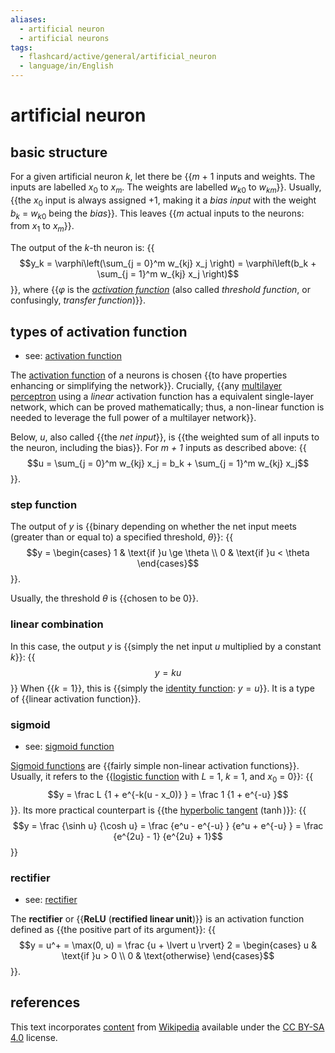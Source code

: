 ```yaml
---
aliases:
  - artificial neuron
  - artificial neurons
tags:
  - flashcard/active/general/artificial_neuron
  - language/in/English
---
```


# artificial neuron

## basic structure

For a given artificial neuron _k_, let there be {{_m_ + 1 inputs and weights. The inputs are labelled _x_<sub>0</sub> to _x_<sub>_m_</sub>. The weights are labelled _w_<sub>_k_<!-- separator -->0</sub> to _w_<sub>_km_</sub>}}. Usually, {{the _x_<sub>0</sub> input is always assigned +1, making it a _bias input_ with the weight _b_<sub>_k_</sub> = _w_<sub>_k_<!-- separator -->0</sub> being the _bias_}}. This leaves {{_m_ actual inputs to the neurons: from _x_<sub>1</sub> to _x_<sub>_m_</sub>}}. <!--SR:!2025-07-07,299,330!2025-04-29,225,310!2025-06-05,271,330-->

The output of the _k_-th neuron is: {{$$y_k = \varphi\left(\sum_{j = 0}^m w_{kj} x_j \right) = \varphi\left(b_k + \sum_{j = 1}^m w_{kj} x_j \right)$$}}, where {{$\varphi$ is the _[activation function](activation%20function.md)_ (also called _threshold function_, or confusingly, _transfer function_)}}. <!--SR:!2025-02-07,146,250!2025-07-15,304,330-->

## types of activation function

- see: [activation function](activation%20function.md)

The [activation function](activation%20function.md) of a neurons is chosen {{to have properties enhancing or simplifying the network}}. Crucially, {{any [multilayer perceptron](multilayer%20perceptron.md) using a _linear_ activation function has a equivalent single-layer network, which can be proved mathematically; thus, a non-linear function is needed to leverage the full power of a multilayer network}}. <!--SR:!2025-06-28,291,330!2025-01-09,152,310-->

Below, _u_, also called {{the _net input_}}, is {{the weighted sum of all inputs to the neuron, including the bias}}. For _m + 1_ inputs as described above: {{$$u = \sum_{j = 0}^m w_{kj} x_j = b_k + \sum_{j = 1}^m w_{kj} x_j$$}}. <!--SR:!2025-04-27,241,330!2025-06-18,282,330!2024-12-04,127,290-->

### step function

The output of _y_ is {{binary depending on whether the net input meets (greater than or equal to) a specified threshold, _θ_}}: {{$$y = \begin{cases} 1 & \text{if }u \ge \theta \\ 0 & \text{if }u < \theta \end{cases}$$}}. <!--SR:!2025-04-10,227,330!2025-06-21,285,330-->

Usually, the threshold _θ_ is {{chosen to be 0}}. <!--SR:!2025-05-16,258,330-->

### linear combination

In this case, the output _y_ is {{simply the net input _u_ multiplied by a constant _k_}}: {{$$y = ku$$}} When {{$k = 1$}}, this is {{simply the [identity function](identity%20function.md): $y = u$}}. It is a type of {{linear activation function}}. <!--SR:!2025-04-06,225,330!2025-06-05,273,330!2025-05-04,247,330!2025-03-28,217,330!2025-04-12,229,330-->

### sigmoid

- see: [sigmoid function](sigmoid%20function.md)

[Sigmoid functions](sigmoid%20function.md) are {{fairly simple non-linear activation functions}}. Usually, it refers to the {{[logistic function](logistic%20function.md) with _L_ = 1, _k_ = 1, and _x_<sub>0</sub> = 0}}: {{$$y = \frac L {1 + e^{-k(u - x_0)} } = \frac 1 {1 + e^{-u} }$$}}. Its more practical counterpart is {{the [hyperbolic tangent](hyperbolic%20function.md) ($\tanh$)}}: {{$$y = \frac {\sinh u} {\cosh u} = \frac {e^u - e^{-u} } {e^u + e^{-u} } = \frac {e^{2u} - 1} {e^{2u} + 1}$$}} <!--SR:!2024-12-19,136,310!2024-11-21,116,290!2025-01-26,153,290!2024-12-26,130,290!2025-02-10,164,270-->

### rectifier

- see: [rectifier](rectifier%20(neural%20networks).md)

The __rectifier__ or {{__ReLU__ (__rectified linear unit__)}} is an activation function defined as {{the positive part of its argument}}: {{$$y = u^+ = \max(0, u) = \frac {u + \lvert u \rvert} 2 = \begin{cases} u & \text{if }u > 0 \\ 0 & \text{otherwise} \end{cases}$$}}. <!--SR:!2025-05-14,256,330!2025-04-07,226,330!2025-01-25,170,310-->

## references

This text incorporates [content](https://en.wikipedia.org/wiki/artificial_neuron) from [Wikipedia](Wikipedia.md) available under the [CC BY-SA 4.0](https://creativecommons.org/licenses/by-sa/4.0/) license.
